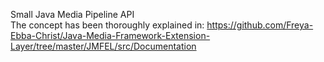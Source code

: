 Small Java Media Pipeline API
<br>
The concept has been thoroughly explained in: https://github.com/Freya-Ebba-Christ/Java-Media-Framework-Extension-Layer/tree/master/JMFEL/src/Documentation
